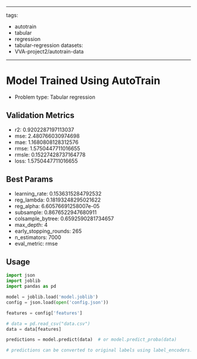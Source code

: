 
---
tags:
- autotrain
- tabular
- regression
- tabular-regression
datasets:
- VVA-project2/autotrain-data
---

# Model Trained Using AutoTrain

- Problem type: Tabular regression

## Validation Metrics

- r2: 0.9202287197113037
- mse: 2.480766030974698
- mae: 1.1680808128312576
- rmse: 1.5750447711016655
- rmsle: 0.15227428737164778
- loss: 1.5750447711016655

## Best Params

- learning_rate: 0.1536315284792532
- reg_lambda: 0.18193248295021622
- reg_alpha: 6.60576691258007e-05
- subsample: 0.8676522947680911
- colsample_bytree: 0.6592590281734657
- max_depth: 4
- early_stopping_rounds: 265
- n_estimators: 7000
- eval_metric: rmse

## Usage

```python
import json
import joblib
import pandas as pd

model = joblib.load('model.joblib')
config = json.load(open('config.json'))

features = config['features']

# data = pd.read_csv("data.csv")
data = data[features]

predictions = model.predict(data)  # or model.predict_proba(data)

# predictions can be converted to original labels using label_encoders.pkl

```
